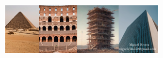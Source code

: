 ![Miguel Banner](https://github.com/MiguelRivera94/MiguelRivera94/blob/main/Collage.jpg)
<!--
**MiguelRivera94/MiguelRivera94** is a ✨ _special_ ✨ repository because its `README.md` (this file) appears on your GitHub profile.
# 👨🏻‍💻 &nbsp;About Me
I am currently pursuing a postgraduate degree at the Pontifical Catholic University of Ecuador, focusing on structural engineering with a specialization in Seismic-Resistant Structures. As a newcomer to GitHub, I am excited to share and collaborate on projects that reflect my dedication to structural engineering. I am eager to learn and contribute to the community, always open to feedback and the exchange of ideas. I hope you enjoy exploring my work as much as I enjoy creating it 



Here are some ideas to get you started:

- 🔭 I’m currently working on ...
- 🌱 I’m currently learning ...
- 👯 I’m looking to collaborate on ...
- 🤔 I’m looking for help with ...
- 💬 Ask me about ...
- 📫 How to reach me: ...
- 😄 Pronouns: ...
- ⚡ Fun fact: ...
-->
